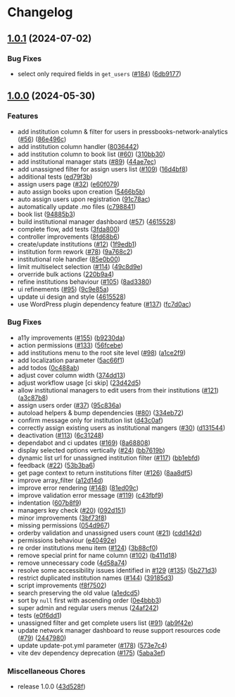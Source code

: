 # Changelog

## [1.0.1](https://github.com/pressbooks/pressbooks-multi-institution/compare/1.0.0...1.0.1) (2024-07-02)


### Bug Fixes

* select only required fields in `get_users` ([#184](https://github.com/pressbooks/pressbooks-multi-institution/issues/184)) ([6db9177](https://github.com/pressbooks/pressbooks-multi-institution/commit/6db9177008aa1893fd07324bd48fc521a5265bd6))

## [1.0.0](https://github.com/pressbooks/pressbooks-multi-institution/compare/v0.1.0...1.0.0) (2024-05-30)


### Features

* add institution column & filter for users in pressbooks-network-analytics ([#56](https://github.com/pressbooks/pressbooks-multi-institution/issues/56)) ([86e496c](https://github.com/pressbooks/pressbooks-multi-institution/commit/86e496cbbf801f42302fc6759fb72ebcecb6f31a))
* add institution column handler ([8036442](https://github.com/pressbooks/pressbooks-multi-institution/commit/8036442841af78d190659f53a791b4ae404d51a1))
* add institution column to book list ([#60](https://github.com/pressbooks/pressbooks-multi-institution/issues/60)) ([310bb30](https://github.com/pressbooks/pressbooks-multi-institution/commit/310bb306826e09263c605885f5eee8c2e6a605b4))
* add institutional manager stats ([#89](https://github.com/pressbooks/pressbooks-multi-institution/issues/89)) ([44ae7ec](https://github.com/pressbooks/pressbooks-multi-institution/commit/44ae7ecf576a29a0ead3a54f5a92a90ed36f8109))
* add unassigned filter for assign users list ([#109](https://github.com/pressbooks/pressbooks-multi-institution/issues/109)) ([16d4bf8](https://github.com/pressbooks/pressbooks-multi-institution/commit/16d4bf88a5e7aac1cafb947825d7e4ca9851d6e2))
* additional tests ([ed79f3b](https://github.com/pressbooks/pressbooks-multi-institution/commit/ed79f3b4f2ee8ad6a165aa044664b1d639ec3a73))
* assign users page ([#32](https://github.com/pressbooks/pressbooks-multi-institution/issues/32)) ([e60f079](https://github.com/pressbooks/pressbooks-multi-institution/commit/e60f079b74a4ee98e0aabedbaccab0198d2c2f70))
* auto assign books upon creation ([5466b5b](https://github.com/pressbooks/pressbooks-multi-institution/commit/5466b5b1eb5d3ca6bac9c3fee0edc040b363609c))
* auto assign users upon registration ([91c78ac](https://github.com/pressbooks/pressbooks-multi-institution/commit/91c78ac81b9f9ea2e4e1a5a23ee8114859dec26b))
* automatically update .mo files ([c798841](https://github.com/pressbooks/pressbooks-multi-institution/commit/c7988414a2b636c52f97395c2d83f2a97abf81bc))
* book list ([94885b3](https://github.com/pressbooks/pressbooks-multi-institution/commit/94885b3dd6e03975977622f2f2ff0180dd00883b))
* build institutional manager dashboard ([#57](https://github.com/pressbooks/pressbooks-multi-institution/issues/57)) ([4615528](https://github.com/pressbooks/pressbooks-multi-institution/commit/46155286816f1bcad9990c7ea0ff7fb5831a47a9))
* complete flow, add tests ([3fda800](https://github.com/pressbooks/pressbooks-multi-institution/commit/3fda800143168da24c3a0288ae811ec7128b281f))
* controller improvements ([8fd68b6](https://github.com/pressbooks/pressbooks-multi-institution/commit/8fd68b6846acffcc5875477e578fd0b9817771e0))
* create/update institutions ([#12](https://github.com/pressbooks/pressbooks-multi-institution/issues/12)) ([1f9edb1](https://github.com/pressbooks/pressbooks-multi-institution/commit/1f9edb1e94e7d79a00a185e37b1ecd2e1fab398e))
* institution form rework ([#78](https://github.com/pressbooks/pressbooks-multi-institution/issues/78)) ([9a768c2](https://github.com/pressbooks/pressbooks-multi-institution/commit/9a768c2958799b73b9f2d06382447588da3cb814))
* institutional role handler ([85e0b00](https://github.com/pressbooks/pressbooks-multi-institution/commit/85e0b005f2fb90b8fe73118a92c909aa2143872d))
* limit multiselect selection ([#114](https://github.com/pressbooks/pressbooks-multi-institution/issues/114)) ([49c8d9e](https://github.com/pressbooks/pressbooks-multi-institution/commit/49c8d9e92bfd1e47e9d8e8fab8fb71149ebe197b))
* orverride bulk actions ([220b9a4](https://github.com/pressbooks/pressbooks-multi-institution/commit/220b9a44076e95bdae7c7f905fadcaece6c369a1))
* refine institutions behaviour ([#105](https://github.com/pressbooks/pressbooks-multi-institution/issues/105)) ([8ad3380](https://github.com/pressbooks/pressbooks-multi-institution/commit/8ad338030f2dc789920441652015a8447995e293))
* ui refinements ([#95](https://github.com/pressbooks/pressbooks-multi-institution/issues/95)) ([9c9e85a](https://github.com/pressbooks/pressbooks-multi-institution/commit/9c9e85a5f12b2e6c2221955a8d3d93044b91a3ea))
* update ui design and style ([4615528](https://github.com/pressbooks/pressbooks-multi-institution/commit/46155286816f1bcad9990c7ea0ff7fb5831a47a9))
* use WordPress plugin dependency feature ([#137](https://github.com/pressbooks/pressbooks-multi-institution/issues/137)) ([fc7d0ac](https://github.com/pressbooks/pressbooks-multi-institution/commit/fc7d0ac44666eccdf8c59dddf7ceb2c98d1343b5))


### Bug Fixes

* a11y improvements ([#155](https://github.com/pressbooks/pressbooks-multi-institution/issues/155)) ([b9230da](https://github.com/pressbooks/pressbooks-multi-institution/commit/b9230dabae41ce58db4b91d33bb3af077fd3152a))
* action permissions ([#133](https://github.com/pressbooks/pressbooks-multi-institution/issues/133)) ([56fcebe](https://github.com/pressbooks/pressbooks-multi-institution/commit/56fcebe75d034652aace1cf5a87dfbd5a7d9cb99))
* add institutions menu to the root site level ([#98](https://github.com/pressbooks/pressbooks-multi-institution/issues/98)) ([a1ce2f9](https://github.com/pressbooks/pressbooks-multi-institution/commit/a1ce2f9e06b268720185f1db90108268ae5613ff))
* add localization parameter ([5ac66f1](https://github.com/pressbooks/pressbooks-multi-institution/commit/5ac66f1686842f80d9e5325726be768f89f33c2c))
* add todos ([0c488ab](https://github.com/pressbooks/pressbooks-multi-institution/commit/0c488abeebb2a0dd02d85d975337399e5e9b9f65))
* adjust cover column width ([374dd13](https://github.com/pressbooks/pressbooks-multi-institution/commit/374dd13cc93a2589c7a9eef6f65728292e7d31f5))
* adjust workflow usage [ci skip] ([23d42d5](https://github.com/pressbooks/pressbooks-multi-institution/commit/23d42d508dc113731d5ba20cc7029faa2ab9793f))
* allow institutional managers to edit users from their institutions ([#121](https://github.com/pressbooks/pressbooks-multi-institution/issues/121)) ([a3c87b8](https://github.com/pressbooks/pressbooks-multi-institution/commit/a3c87b84716fbbdac89c99c1cac6fadedf82eb15))
* assign users order ([#37](https://github.com/pressbooks/pressbooks-multi-institution/issues/37)) ([95c836a](https://github.com/pressbooks/pressbooks-multi-institution/commit/95c836ac0e19374e318b1bc7e2f6d9f765c6aa88))
* autoload helpers & bump dependencies ([#80](https://github.com/pressbooks/pressbooks-multi-institution/issues/80)) ([334eb72](https://github.com/pressbooks/pressbooks-multi-institution/commit/334eb72994df8a7b8808463eaa1e6a01a34fd1e6))
* confirm message only for institution list ([d43c0af](https://github.com/pressbooks/pressbooks-multi-institution/commit/d43c0af5447951799a816c8902c18cff76fed074))
* correctly assign existing users as institutional mangers ([#30](https://github.com/pressbooks/pressbooks-multi-institution/issues/30)) ([d131544](https://github.com/pressbooks/pressbooks-multi-institution/commit/d13154481d38b593751f4a7801716b9dde499bf0))
* deactivation ([#113](https://github.com/pressbooks/pressbooks-multi-institution/issues/113)) ([6c31248](https://github.com/pressbooks/pressbooks-multi-institution/commit/6c31248801cbca6041f61834511615fad5a411e4))
* dependabot and ci updates ([#169](https://github.com/pressbooks/pressbooks-multi-institution/issues/169)) ([8a68808](https://github.com/pressbooks/pressbooks-multi-institution/commit/8a68808699399a82fec8053fbf22a69592436d10))
* display selected options vertically ([#24](https://github.com/pressbooks/pressbooks-multi-institution/issues/24)) ([bb7619b](https://github.com/pressbooks/pressbooks-multi-institution/commit/bb7619b05660a4050a675dd2daecd098983aadc0))
* dynamic list url for unassigned institution filter ([#117](https://github.com/pressbooks/pressbooks-multi-institution/issues/117)) ([bb1ebfd](https://github.com/pressbooks/pressbooks-multi-institution/commit/bb1ebfdbfe18df2a85b8c17f7fee1f2210bbcbb6))
* feedback ([#22](https://github.com/pressbooks/pressbooks-multi-institution/issues/22)) ([53b3ba6](https://github.com/pressbooks/pressbooks-multi-institution/commit/53b3ba6a0f11cb27687f629d0b50d412bfd8ef7a))
* get page context to return institutions filter ([#126](https://github.com/pressbooks/pressbooks-multi-institution/issues/126)) ([8aa8df5](https://github.com/pressbooks/pressbooks-multi-institution/commit/8aa8df5f8b17cfcd2a719a78a5a9e632f4c0cb10))
* improve array_filter ([a12d14d](https://github.com/pressbooks/pressbooks-multi-institution/commit/a12d14d9af7c4a712333c7aef72992974a78df24))
* improve error rendering  ([#148](https://github.com/pressbooks/pressbooks-multi-institution/issues/148)) ([81ed09c](https://github.com/pressbooks/pressbooks-multi-institution/commit/81ed09c4280bfe65ef85330349c3eee00fd03cef))
* improve validation error message ([#119](https://github.com/pressbooks/pressbooks-multi-institution/issues/119)) ([c43fbf9](https://github.com/pressbooks/pressbooks-multi-institution/commit/c43fbf9ea2f7530858d6eb983bdf6268bb46b1d7))
* indentation ([607b8f9](https://github.com/pressbooks/pressbooks-multi-institution/commit/607b8f9e7d9e621bba96800c93ae24f2c62947f5))
* managers key check ([#20](https://github.com/pressbooks/pressbooks-multi-institution/issues/20)) ([092d151](https://github.com/pressbooks/pressbooks-multi-institution/commit/092d15183c1eb6dd20acc82fb65407087c4c9add))
* minor improvements ([3bf73f8](https://github.com/pressbooks/pressbooks-multi-institution/commit/3bf73f8ea57df48083bcd2dba12a8adc8243e8ae))
* missing permissions ([054d967](https://github.com/pressbooks/pressbooks-multi-institution/commit/054d967580ed60306b5b9afcecbc135416b28050))
* orderby validation and unassigned users count ([#21](https://github.com/pressbooks/pressbooks-multi-institution/issues/21)) ([cdd142d](https://github.com/pressbooks/pressbooks-multi-institution/commit/cdd142db9ac24d8f853f4da62b6411eddf639db3))
* permissions behaviour ([e40492e](https://github.com/pressbooks/pressbooks-multi-institution/commit/e40492e4b3e018c3a3a4284ba00059b74de46c7a))
* re order institutions menu item ([#124](https://github.com/pressbooks/pressbooks-multi-institution/issues/124)) ([3b88cf0](https://github.com/pressbooks/pressbooks-multi-institution/commit/3b88cf016b93aa8aa3b681de6ecc8841342029bf))
* remove special print for name column ([#102](https://github.com/pressbooks/pressbooks-multi-institution/issues/102)) ([b411d18](https://github.com/pressbooks/pressbooks-multi-institution/commit/b411d18b573fec2cd9f54878554aead377834a51))
* remove unnecessary code ([4d58a74](https://github.com/pressbooks/pressbooks-multi-institution/commit/4d58a74ba9185fecbcc6e4de37e3642918263f5f))
* resolve some accessibility issues identified in [#129](https://github.com/pressbooks/pressbooks-multi-institution/issues/129) ([#135](https://github.com/pressbooks/pressbooks-multi-institution/issues/135)) ([5b271d3](https://github.com/pressbooks/pressbooks-multi-institution/commit/5b271d326eac3ba86c69fed4a82d1f8f869913bc))
* restrict duplicated institution names ([#144](https://github.com/pressbooks/pressbooks-multi-institution/issues/144)) ([39185d3](https://github.com/pressbooks/pressbooks-multi-institution/commit/39185d3fe420320d5213b77eb9b307a16840bfa3))
* script improvements ([f8f7502](https://github.com/pressbooks/pressbooks-multi-institution/commit/f8f75026e391fe721112e4f12df0aab293bfdfc0))
* search preserving the old value ([a1edcd5](https://github.com/pressbooks/pressbooks-multi-institution/commit/a1edcd52f9c1a85e9b6921194548c57994f7249c))
* sort by `null` first with ascending order ([0e4bbb3](https://github.com/pressbooks/pressbooks-multi-institution/commit/0e4bbb3e4b46599c456ef15ce633fc1280df8e2c))
* super admin and regular users menus ([24af242](https://github.com/pressbooks/pressbooks-multi-institution/commit/24af2423180d104bfc376e502e2c64534d151e61))
* tests ([e0f6dd1](https://github.com/pressbooks/pressbooks-multi-institution/commit/e0f6dd11fb6ee80419086c876cc4785803e5190a))
* unassigned filter and get complete users list ([#91](https://github.com/pressbooks/pressbooks-multi-institution/issues/91)) ([ab9f42e](https://github.com/pressbooks/pressbooks-multi-institution/commit/ab9f42ec263cd62b6213c7c320d35393507310e2))
* update network manager dashboard to reuse support resources code ([#79](https://github.com/pressbooks/pressbooks-multi-institution/issues/79)) ([2447980](https://github.com/pressbooks/pressbooks-multi-institution/commit/2447980ad8d6b9af3efce9a4d50fd336bb10502a))
* update update-pot.yml parameter ([#178](https://github.com/pressbooks/pressbooks-multi-institution/issues/178)) ([573e7c4](https://github.com/pressbooks/pressbooks-multi-institution/commit/573e7c42a1c11425060324a9b44515d845b4179c))
* vite dev dependency deprecation ([#175](https://github.com/pressbooks/pressbooks-multi-institution/issues/175)) ([5aba3ef](https://github.com/pressbooks/pressbooks-multi-institution/commit/5aba3eff76df1f71928c5b525e01001677ae7638))


### Miscellaneous Chores

* release 1.0.0 ([43d528f](https://github.com/pressbooks/pressbooks-multi-institution/commit/43d528fd201c23b276329a77ae8c1594086752ae))

